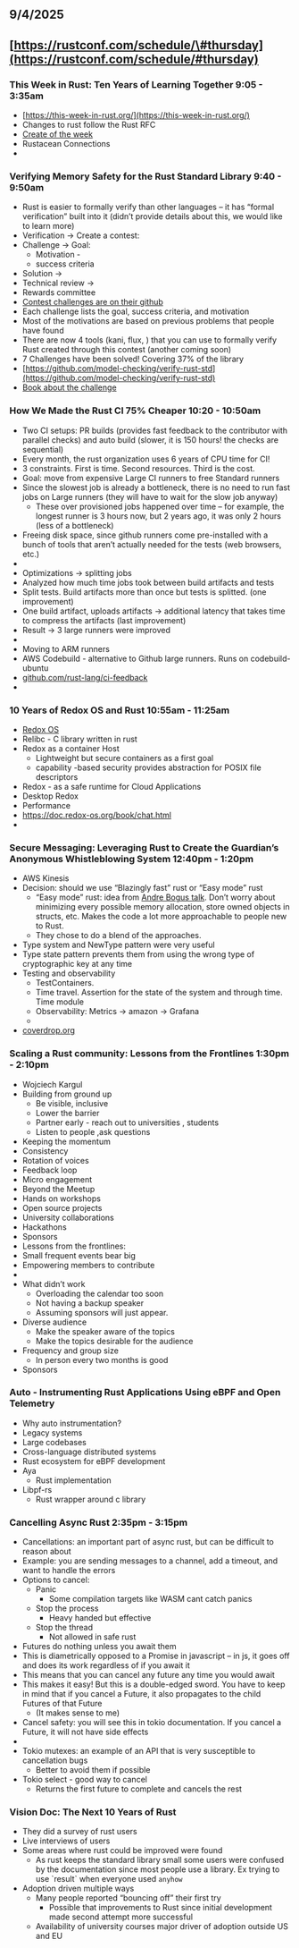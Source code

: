 ## 9/4/2025

## [https://rustconf.com/schedule/\#thursday](https://rustconf.com/schedule/#thursday) 

### This Week in Rust: Ten Years of Learning Together 9:05 \- 3:35am

* [https://this-week-in-rust.org/](https://this-week-in-rust.org/)    
* Changes to rust follow the Rust RFC  
* [Create of the week](https://this-week-in-rust.org/blog/2025/09/03/this-week-in-rust-615/#crate-of-the-week)  
* Rustacean Connections  
* 

### 

### Verifying Memory Safety for the Rust Standard Library 9:40 \- 9:50am 

* Rust is easier to formally verify than other languages – it has “formal verification” built into it (didn’t provide details about this, we would like to learn more)  
*  Verification \-\> Create a contest:   
  * Challenge \-\> Goal:   
    * Motivation \-   
    * success criteria  
  * Solution \-\>   
  * Technical review \-\>   
  * Rewards committee    
*  [Contest challenges are on their github](https://github.com/model-checking/verify-rust-std/issues)  
  * Each challenge lists the goal, success criteria, and motivation  
  * Most of the motivations are based on previous problems that people have found  
* There are now 4 tools (kani, flux, ) that you can use to formally verify Rust created through this contest (another coming soon)   
* 7 Challenges have been solved\! Covering 37% of the library  
* [https://github.com/model-checking/verify-rust-std](https://github.com/model-checking/verify-rust-std)    
* [Book about the challenge](https://model-checking.github.io/verify-rust-std/intro.html) 

### How We Made the Rust CI 75% Cheaper 10:20 \- 10:50am

* Two CI setups: PR builds (provides fast feedback to the contributor with parallel checks) and auto build (slower, it is 150 hours\! the checks are sequential)  
* Every month, the rust organization uses 6 years of CPU time for CI\!   
* 3 constraints. First is time. Second resources. Third is the cost.    
* Goal: move from expensive Large CI runners to free Standard runners  
* Since the slowest job is already a bottleneck, there is no need to run fast jobs on Large runners (they will have to wait for the slow job anyway)  
  * These over provisioned jobs happened over time – for example, the longest runner is 3 hours now, but 2 years ago, it was only 2 hours (less of a bottleneck)  
*  Freeing disk space, since github runners come pre-installed with a bunch of tools that aren’t actually needed for the tests (web browsers, etc.)   
*    
*  Optimizations \-\> splitting jobs  
  * Analyzed how much time jobs took between build artifacts and tests  
  * Split tests. Build artifacts more than once but tests is splitted. (one improvement)  
  * One build artifact, uploads artifacts \-\> additional latency that takes time to compress the artifacts (last improvement)  
  * Result \-\> 3 large runners were improved  
  *   
* Moving to ARM runners  
* AWS Codebuild \- alternative to Github large runners. Runs on codebuild-ubuntu  
* [github.com/rust-lang/ci-feedback](http://github.com/rust-lang/ci-feedback)    
*  

### 10 Years of Redox OS and Rust 10:55am \- 11:25am

* [Redox OS](https://www.redox-os.org/)  
* Relibc \- C library written in rust  
* Redox as a container Host  
  * Lightweight but secure containers as a first goal  
  * capability \-based security provides abstraction for POSIX file descriptors  
* Redox \- as a safe runtime for Cloud Applications  
* Desktop Redox  
* Performance   
* https://doc.redox-os.org/book/chat.html   
*  

### Secure Messaging: Leveraging Rust to Create the Guardian’s Anonymous Whistleblowing System  12:40pm \- 1:20pm

* AWS Kinesis  
* Decision: should we use “Blazingly fast” rust or “Easy mode” rust  
  * “Easy mode” rust: idea from [Andre Bogus talk](https://www.youtube.com/watch?v=33FG6O3qejM).  Don’t worry about minimizing every possible memory allocation, store owned objects in structs, etc.  Makes the code a lot more approachable to people new to Rust.  
  * They chose to do a blend of the approaches.  
* Type system and NewType pattern were very useful  
* Type state pattern prevents them from using the wrong type of cryptographic key at any time  
* Testing and observability  
  * TestContainers.    
  * Time travel. Assertion for the state of the system and through time. Time module  
  * Observability: Metrics \-\> amazon \-\> Grafana  
  *    
* [coverdrop.org](http://coverdrop.org)   


### Scaling a Rust community: Lessons from the Frontlines 1:30pm \- 2:10pm

* Wojciech Kargul	   
* Building from ground up   
  * Be visible, inclusive  
  * Lower the barrier  
  * Partner early \- reach out to universities , students  
  * Listen to people ,ask questions   
*  Keeping the momentum  
  * Consistency  
  * Rotation of voices  
  * Feedback loop  
  * Micro engagement   
*  Beyond the Meetup  
  * Hands on workshops  
  * Open source projects  
  * University collaborations  
  * Hackathons  
  * Sponsors  
*  Lessons from the frontlines:   
  * Small frequent events bear big  
  * Empowering members to contribute  
  *   
* What didn’t work  
  * Overloading the calendar too soon  
  * Not having a backup speaker  
  * Assuming sponsors will just appear.  
* Diverse audience  
  * Make the speaker aware of the topics  
  * Make the topics desirable for  the audience  
* Frequency and group size  
  * In person every two months is good  
* Sponsors  


### Auto \- Instrumenting Rust Applications Using eBPF and Open Telemetry

*  Why auto instrumentation?  
  * Legacy systems  
  * Large codebases  
  * Cross-language distributed systems  
*  Rust ecosystem for eBPF development  
  * Aya  
    * Rust implementation  
  * Libpf-rs  
    * Rust wrapper around c library


### Cancelling Async Rust 2:35pm \- 3:15pm

*  Cancellations: an important part of async rust, but can be difficult to reason about  
* Example: you are sending messages to a channel, add a timeout, and want to handle the errors  
* Options to cancel:  
  * Panic  
    * Some compilation targets like WASM cant catch panics  
  * Stop the process  
    * Heavy handed but effective  
  * Stop the thread  
    * Not allowed in safe rust  
*  Futures do nothing unless you await them  
  * This is diametrically opposed to a Promise in javascript – in js, it goes off and does its work regardless of if you await it  
*  This means that you can cancel any future any time you would await  
  * This makes it easy\!  But this is a double-edged sword.  You have to keep in mind that if you cancel a Future, it also propagates to the child Futures of that Future  
    * (It makes sense to me)  
* Cancel safety: you will see this in tokio documentation.  If you cancel a Future, it will not have side effects   
*   
* Tokio mutexes: an example of an API that is very susceptible to cancellation bugs  
  * Better to avoid them if possible  
* Tokio select \- good way to cancel  
  * Returns the first future to complete and cancels the rest


### Vision Doc: The Next 10 Years of Rust

*  They did a survey of rust users  
* Live interviews of users  
* Some areas where rust could be improved were found  
  * As rust keeps the standard library small some users were confused by the documentation since most people use a library. Ex trying to use \`result\` when everyone used `anyhow`  
* Adoption driven multiple ways  
  * Many people reported “bouncing off” their first try  
    * Possible that improvements to Rust since initial development made second attempt more successful  
  * Availability of university courses major driver of adoption outside US and EU  
